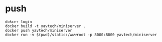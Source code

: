 # push

    dokcer login
    docker build -t yavtech/miniserver .
    docker push yavtech/miniserver
    docker run -v $(pwd)/static:/wwwroot -p 8000:8000 yavtech/miniserver